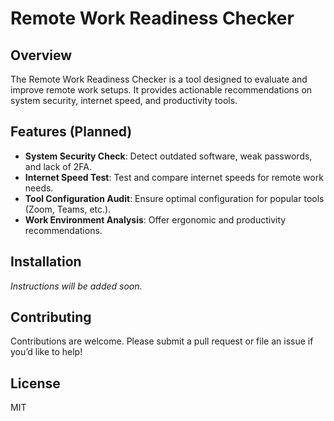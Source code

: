 # Remote Work Readiness Checker

## Overview
The Remote Work Readiness Checker is a tool designed to evaluate and improve remote work setups. It provides actionable recommendations on system security, internet speed, and productivity tools.

## Features (Planned)
- **System Security Check**: Detect outdated software, weak passwords, and lack of 2FA.
- **Internet Speed Test**: Test and compare internet speeds for remote work needs.
- **Tool Configuration Audit**: Ensure optimal configuration for popular tools (Zoom, Teams, etc.).
- **Work Environment Analysis**: Offer ergonomic and productivity recommendations.

## Installation
*Instructions will be added soon.*

## Contributing
Contributions are welcome. Please submit a pull request or file an issue if you’d like to help!

## License
MIT
